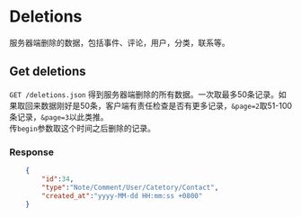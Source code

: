 # Deletions
服务器端删除的数据，包括事件、评论，用户，分类，联系等。

## Get deletions
`GET /deletions.json` 得到服务器端删除的所有数据。一次取最多50条记录。如果取回来数据刚好是50条，客户端有责任检查是否有更多记录，`&page=2`取51-100条记录，`&page=3`以此类推。  
传`begin`参数取这个时间之后删除的记录。

### Response

```json
	{
		"id":34,  
		"type":"Note/Comment/User/Catetory/Contact",
		"created_at":"yyyy-MM-dd HH:mm:ss +0800"
	}
```